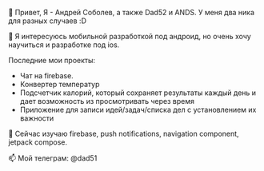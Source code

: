 👋 Привет, Я - Андрей Соболев, а также Dad52 и ANDS. У меня два ника для разных случаев :D

👀 Я интересуюсь мобильной разработкой под андроид, но очень хочу научиться и разработке под ios. 

Последние мои проекты: 
 - Чат на firebase. 
 - Конвертер температур
 - Подсчетчик калорий, который сохраняет результаты каждый день и дает возможность из просмотривать через время
 - Приложение для записи идей/задач/списка дел с установлением их важности

🌱 Сейчас изучаю firebase, push notifications, navigation component, jetpack compose. 

📫 Мой телеграм: @dad51

